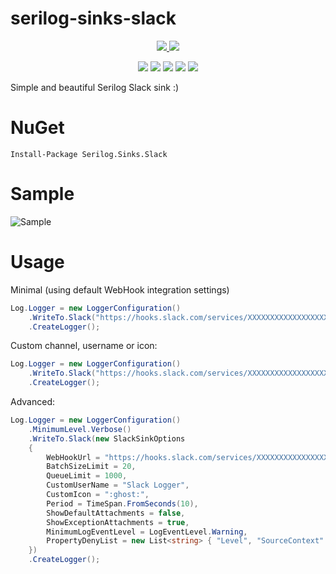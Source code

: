 # serilog-sinks-slack

<p align="center">
    <a href="https://ci.appveyor.com/project/mgibas/serilog-sinks-slack/branch/master">
        <img src="https://ci.appveyor.com/api/projects/status/hgfjns15mkqih2lx/branch/master?svg=true"></img>
    </a>
    <a href="https://www.nuget.org/packages/Serilog.Sinks.Slack/">
        <img src="https://img.shields.io/nuget/v/Serilog.Sinks.Slack.svg?style=flat-square"></img>
    </a>
</p>
<p align="center">
    <img src="https://img.shields.io/badge/.net-4.5-green.svg"></img>
    <img src="https://img.shields.io/badge/.net-4.6-green.svg"></img>
    <img src="https://img.shields.io/badge/.net%20standard-1.1-green.svg"></img>
    <img src="https://img.shields.io/badge/.net%20standard-1.3-green.svg"></img>
	<img src="https://img.shields.io/badge/.net%20standard-2.0-green.svg"></img>
</p>

Simple and beautiful Serilog Slack sink :)

NuGet
====
```
Install-Package Serilog.Sinks.Slack
```
Sample
====
![Sample](/example.png?raw=true "Slack Sample")

Usage
====

Minimal (using default WebHook integration settings)
```csharp
Log.Logger = new LoggerConfiguration()
    .WriteTo.Slack("https://hooks.slack.com/services/XXXXXXXXXXXXXXXXXXXXXXXXXXXXXXXXXXXXXXXXXXXX")
    .CreateLogger();
```

Custom channel, username or icon:
```csharp
Log.Logger = new LoggerConfiguration()
    .WriteTo.Slack("https://hooks.slack.com/services/XXXXXXXXXXXXXXXXXXXXXXXXXXXXXXXXXXXXXXXXXXXX", 20, TimeSpan.FromSeconds(10), "#general", "Slack Logger", ":ghost:", queueLimit: 1000)
    .CreateLogger();
```

Advanced:
```csharp
Log.Logger = new LoggerConfiguration()
    .MinimumLevel.Verbose()
    .WriteTo.Slack(new SlackSinkOptions
    {
        WebHookUrl = "https://hooks.slack.com/services/XXXXXXXXXXXXXXXXXXXXXXXXXXXXXXXXXXXXXXXXXXXX",
        BatchSizeLimit = 20,
        QueueLimit = 1000,
        CustomUserName = "Slack Logger",
        CustomIcon = ":ghost:",
        Period = TimeSpan.FromSeconds(10),
        ShowDefaultAttachments = false,
        ShowExceptionAttachments = true,
        MinimumLogEventLevel = LogEventLevel.Warning,
        PropertyDenyList = new List<string> { "Level", "SourceContext" }
    })
    .CreateLogger();
```
